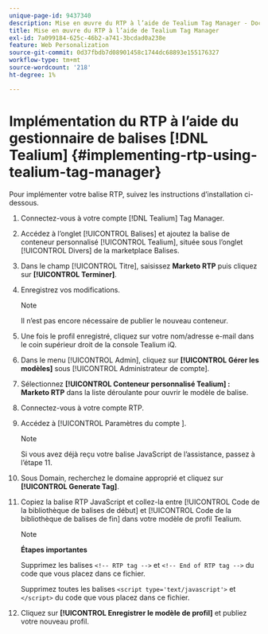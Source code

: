 ```yaml
---
unique-page-id: 9437340
description: Mise en œuvre du RTP à l’aide de Tealium Tag Manager - Documents Marketo - Documentation du produit
title: Mise en œuvre du RTP à l’aide de Tealium Tag Manager
exl-id: 7a099184-625c-46b2-a741-3bcdad0a238e
feature: Web Personalization
source-git-commit: 0d37fbdb7d08901458c1744dc68893e155176327
workflow-type: tm+mt
source-wordcount: '218'
ht-degree: 1%

---
```


# Implémentation du RTP à l’aide du gestionnaire de balises [!DNL Tealium] {#implementing-rtp-using-tealium-tag-manager}

Pour implémenter votre balise RTP, suivez les instructions d’installation ci-dessous.

1. Connectez-vous à votre compte [!DNL Tealium] Tag Manager.

1. Accédez à l’onglet [!UICONTROL Balises] et ajoutez la balise de conteneur personnalisé [!UICONTROL Tealium], située sous l’onglet [!UICONTROL Divers] de la marketplace Balises.

1. Dans le champ [!UICONTROL Titre], saisissez **Marketo RTP** puis cliquez sur **[!UICONTROL Terminer]**.

1. Enregistrez vos modifications.

   >[!NOTE]
   >
   >Il n’est pas encore nécessaire de publier le nouveau conteneur.

1. Une fois le profil enregistré, cliquez sur votre nom/adresse e-mail dans le coin supérieur droit de la console Tealium iQ.

1. Dans le menu [!UICONTROL Admin], cliquez sur **[!UICONTROL Gérer les modèles]** sous [!UICONTROL Administrateur de compte].

1. Sélectionnez **[!UICONTROL Conteneur personnalisé Tealium] : Marketo RTP** dans la liste déroulante pour ouvrir le modèle de balise.

1. Connectez-vous à votre compte RTP.

1. Accédez à [!UICONTROL  Paramètres du compte ].

   >[!NOTE]
   >
   >Si vous avez déjà reçu votre balise JavaScript de l’assistance, passez à l’étape 11.

1. Sous Domain, recherchez le domaine approprié et cliquez sur **[!UICONTROL Generate Tag]**.

1. Copiez la balise RTP JavaScript et collez-la entre [!UICONTROL Code de la bibliothèque de balises de début] et [!UICONTROL Code de la bibliothèque de balises de fin] dans votre modèle de profil Tealium.

   >[!NOTE]
   >
   >**Étapes importantes**
   >
   >Supprimez les balises `<!-- RTP tag -->` et `<!-- End of RTP tag -->` du code que vous placez dans ce fichier.
   >
   >Supprimez toutes les balises `<script type='text/javascript'>` et `</script>` du code que vous placez dans ce fichier.

1. Cliquez sur **[!UICONTROL Enregistrer le modèle de profil]** et publiez votre nouveau profil.

